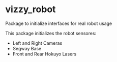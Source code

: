 # vizzy_robot

Package to initialize interfaces for real robot usage

This package initializes the robot sensores:

* Left and Right Cameras
* Segway Base
* Front and Rear Hokuyo Lasers
